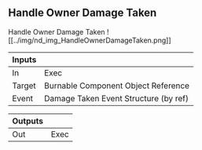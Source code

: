 ## Handle Owner Damage Taken
Handle Owner Damage Taken
![[../img/nd_img_HandleOwnerDamageTaken.png]]

|Inputs||
|--|--|
| In | Exec |
| Target | Burnable Component Object Reference |
| Event | Damage Taken Event Structure (by ref) |

|Outputs||
|--|--|
| Out | Exec |
